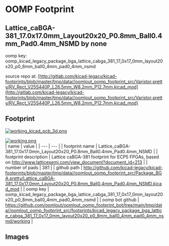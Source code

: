 # OOMP Footprint  
## Lattice_caBGA-381_17.0x17.0mm_Layout20x20_P0.8mm_Ball0.4mm_Pad0.4mm_NSMD  by none  
  
oomp key: oomp_kicad_legacy_package_bga_lattice_cabga_381_17_0x17_0mm_layout20x20_p0_8mm_ball0_4mm_pad0_4mm_nsmd  
  
source repo at: [http://gitlab.com/kicad-legacy/kicad-footprints/blob/master/tmp/data//oomlout_oomp_footprint_src/Varistor.pretty/RV_Rect_V25S440P_L26.5mm_W8.2mm_P12.7mm.kicad_mod](http://gitlab.com/kicad-legacy/kicad-footprints/blob/master/tmp/data//oomlout_oomp_footprint_src/Varistor.pretty/RV_Rect_V25S440P_L26.5mm_W8.2mm_P12.7mm.kicad_mod)  
## Footprint  
  
[![working_kicad_pcb_3d.png](working_kicad_pcb_3d_600.png)](working_kicad_pcb_3d.png)  
  
[![working.png](working_600.png)](working.png)  
| name | value | 
| --- | --- | 
| footprint name | Lattice_caBGA-381_17.0x17.0mm_Layout20x20_P0.8mm_Ball0.4mm_Pad0.4mm_NSMD | 
| footprint description | Lattice caBGA-381 footprint for ECP5 FPGAs, based on http://www.latticesemi.com/view_document?document_id=213 | 
| number of pads | 381 | 
| github path | http://github.com/kicad-legacy/kicad-footprints/blob/master/tmp/data//oomlout_oomp_footprint_src/Package_BGA.pretty/Lattice_caBGA-381_17.0x17.0mm_Layout20x20_P0.8mm_Ball0.4mm_Pad0.4mm_NSMD.kicad_mod | 
| oomp key | oomp_kicad_legacy_package_bga_lattice_cabga_381_17_0x17_0mm_layout20x20_p0_8mm_ball0_4mm_pad0_4mm_nsmd | 
| oomp bot github | https://github.com/oomlout/oomlout_oomp_footprint_bot/tree/main/tmp/data//oomlout_oomp_footprint_src/footprints/kicad_legacy_package_bga_lattice_cabga_381_17_0x17_0mm_layout20x20_p0_8mm_ball0_4mm_pad0_4mm_nsmd/working | 
## Images  
